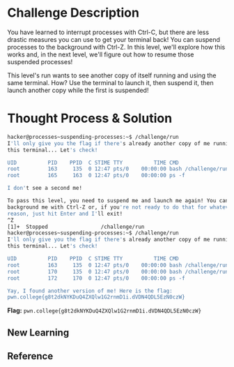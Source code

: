 # Challenge Description
You have learned to interrupt processes with Ctrl-C, but there are less drastic measures you can use to get your terminal back! You can suspend processes to the background with Ctrl-Z. In this level, we'll explore how this works and, in the next level, we'll figure out how to resume those suspended processes!

This level's run wants to see another copy of itself running and using the same terminal. How? Use the terminal to launch it, then suspend it, then launch another copy while the first is suspended!
# Thought Process & Solution

```bash
hacker@processes~suspending-processes:~$ /challenge/run
I'll only give you the flag if there's already another copy of me running in 
this terminal... Let's check!

UID          PID    PPID  C STIME TTY          TIME CMD
root         163     135  0 12:47 pts/0    00:00:00 bash /challenge/run
root         165     163  0 12:47 pts/0    00:00:00 ps -f

I don't see a second me!

To pass this level, you need to suspend me and launch me again! You can 
background me with Ctrl-Z or, if you're not ready to do that for whatever 
reason, just hit Enter and I'll exit!
^Z
[1]+  Stopped                 /challenge/run
hacker@processes~suspending-processes:~$ /challenge/run
I'll only give you the flag if there's already another copy of me running in 
this terminal... Let's check!

UID          PID    PPID  C STIME TTY          TIME CMD
root         163     135  0 12:47 pts/0    00:00:00 bash /challenge/run
root         170     135  0 12:47 pts/0    00:00:00 bash /challenge/run
root         172     170  0 12:47 pts/0    00:00:00 ps -f

Yay, I found another version of me! Here is the flag:
pwn.college{g8t2dkNYKDuQ4ZXQlw1G2rnmD1i.dVDN4QDL5EzN0czW}
```
**Flag:** `pwn.college{g8t2dkNYKDuQ4ZXQlw1G2rnmD1i.dVDN4QDL5EzN0czW}`
## New Learning
## Reference
